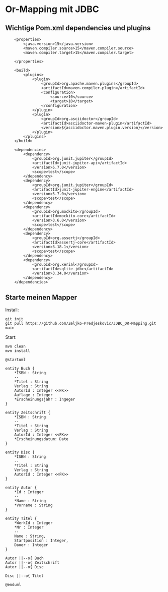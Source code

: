 # Or-Mapping mit JDBC

## Wichtige Pom.xml dependencies und plugins

        <properties>
            <java.version>15</java.version>
            <maven.compiler.source>15</maven.compiler.source>
            <maven.compiler.target>15</maven.compiler.target>

        </properties>
    
        <build>
            <plugins>
                <plugin>
                    <groupId>org.apache.maven.plugins</groupId>
                    <artifactId>maven-compiler-plugin</artifactId>
                    <configuration>
                        <source>10</source>
                        <target>10</target>
                    </configuration>
                </plugin>
                <plugin>
                    <groupId>org.asciidoctor</groupId>
                    <artifactId>asciidoctor-maven-plugin</artifactId>
                    <version>${asciidoctor.maven.plugin.version}</version>
                </plugin>
            </plugins>
        </build>
    
        <dependencies>
            <dependency>
                <groupId>org.junit.jupiter</groupId>
                <artifactId>junit-jupiter-api</artifactId>
                <version>5.7.0</version>
                <scope>test</scope>
            </dependency>
            <dependency>
                <groupId>org.junit.jupiter</groupId>
                <artifactId>junit-jupiter-engine</artifactId>
                <version>5.7.0</version>
                <scope>test</scope>
            </dependency>
            <dependency>
                <groupId>org.mockito</groupId>
                <artifactId>mockito-core</artifactId>
                <version>3.6.0</version>
                <scope>test</scope>
            </dependency>
            <dependency>
                <groupId>org.assertj</groupId>
                <artifactId>assertj-core</artifactId>
                <version>3.18.1</version>
                <scope>test</scope>
            </dependency>
            <dependency>
                <groupId>org.xerial</groupId>
                <artifactId>sqlite-jdbc</artifactId>
                <version>3.34.0</version>
            </dependency>
        </dependencies>

## Starte meinen Mapper
Install:
    
    git init
    git pull https://github.com/Zeljko-Predjeskovic/JDBC_OR-Mapping.git main

Start:

    mvn clean 
    mvn install


```plantuml
@startuml

entity Buch {
    *ISBN : String
    --
    *Titel : String
    Verlag : String
    AutorId : Integer <<FK>>
    Auflage : Integer
    *Erscheinungsjahr : Ingeger
}

entity Zeitschrift {
    *ISBN : String
    --
    *Titel : String
    Verlag : String
    AutorId : Integer <<FK>>
    *Erscheinungsdatum: Date
}

entity Disc {
    *ISBN : String
    --
    *Titel : String
    Verlag : String
    AutorId : Integer <<FK>>
}

entity Autor {
    *Id : Integer
    --
    *Name : String
    *Vorname : String
}

entity Titel {
    *WerkId : Integer
    *Nr : Integer
    --
    Name : String,
    Startposition : Integer,
    Dauer : Integer
}

Autor ||--o{ Buch
Autor ||--o{ Zeitschrift
Autor ||--o{ Disc

Disc ||--o{ Titel

@enduml
```
